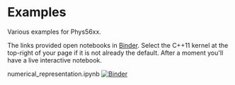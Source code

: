 # Examples

Various examples for Phys56xx.

The links provided open notebooks in [Binder](https://mybinder.org/).  Select the C++11 kernel at the top-right of your page if it is not already the default.  After a moment you'll have a live interactive notebook.


numerical_representation.ipynb [![Binder](http://mybinder.org/badge_logo.svg)](http://mybinder.org/v2/gh/UVaCompPhys/Examples/main?filepath=numerical_representation.ipynb)

